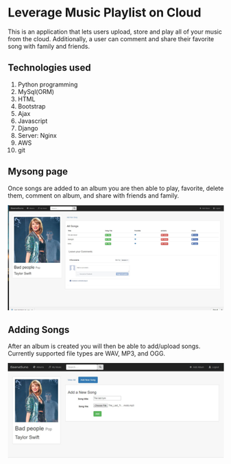 # Leverage Music Playlist on Cloud

This is an application that lets users upload, store and play all of your music from the cloud.  Additionally, a user can comment and share their favorite song with family and friends.
## Technologies used
1. Python programming
2. MySql(ORM)
3. HTML
4. Bootstrap
5. Ajax
6. Javascript
7. Django
8. Server: Nginx
9. AWS
10. git

## Mysong page

Once songs are added to an album you are then able to play, favorite, delete them, comment on album, and share with friends and family.

![alt text](https://github.com/SahibSodhi/Leverage-Music-Playlist-on-Cloud/blob/main/media/detail.jpg)

## Adding Songs

After an album is created you will then be able to add/upload songs. Currently supported file types are WAV, MP3, and OGG.

![](https://github.com/SahibSodhi/Leverage-Music-Playlist-on-Cloud/blob/main/media/add_songs.jpg)
